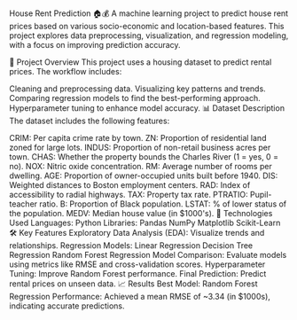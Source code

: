 House Rent Prediction 🏠💰
A machine learning project to predict house rent prices based on various socio-economic and location-based features. This project explores data preprocessing, visualization, and regression modeling, with a focus on improving prediction accuracy.

📂 Project Overview
This project uses a housing dataset to predict rental prices. The workflow includes:

Cleaning and preprocessing data.
Visualizing key patterns and trends.
Comparing regression models to find the best-performing approach.
Hyperparameter tuning to enhance model accuracy.
📊 Dataset Description
The dataset includes the following features:

CRIM: Per capita crime rate by town.
ZN: Proportion of residential land zoned for large lots.
INDUS: Proportion of non-retail business acres per town.
CHAS: Whether the property bounds the Charles River (1 = yes, 0 = no).
NOX: Nitric oxide concentration.
RM: Average number of rooms per dwelling.
AGE: Proportion of owner-occupied units built before 1940.
DIS: Weighted distances to Boston employment centers.
RAD: Index of accessibility to radial highways.
TAX: Property tax rate.
PTRATIO: Pupil-teacher ratio.
B: Proportion of Black population.
LSTAT: % of lower status of the population.
MEDV: Median house value (in $1000's).
🚀 Technologies Used
Languages: Python
Libraries:
Pandas
NumPy
Matplotlib
Scikit-Learn
🛠️ Key Features
Exploratory Data Analysis (EDA): Visualize trends and relationships.
Regression Models:
Linear Regression
Decision Tree Regression
Random Forest Regression
Model Comparison: Evaluate models using metrics like RMSE and cross-validation scores.
Hyperparameter Tuning: Improve Random Forest performance.
Final Prediction: Predict rental prices on unseen data.
📈 Results
Best Model: Random Forest Regression
Performance: Achieved a mean RMSE of ~3.34 (in $1000s), indicating accurate predictions.
